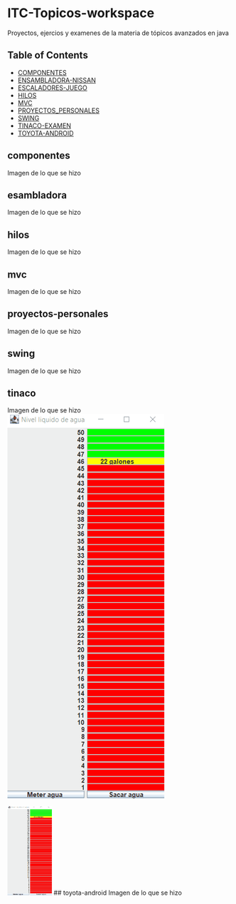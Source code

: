 # ITC-Topicos-workspace
Proyectos, ejercios y examenes de la materia de tópicos avanzados en java

## Table of Contents


* [COMPONENTES](#componentes)
* [ENSAMBLADORA-NISSAN](#esambladora)
* [ESCALADORES-JUEGO](#escaladores)
* [HILOS](#hilos)
* [MVC](#mvc)
* [PROYECTOS_PERSONALES](#proyectos-personales)
* [SWING](#swing)
* [TINACO-EXAMEN](#tinaco)
* [TOYOTA-ANDROID](#toyota-android)

## componentes
  Imagen de lo que se hizo

## esambladora
  Imagen de lo que se hizo
  
## hilos
  Imagen de lo que se hizo
  
## mvc
  Imagen de lo que se hizo
  
## proyectos-personales
  Imagen de lo que se hizo
  
## swing
  Imagen de lo que se hizo
  
## tinaco
  Imagen de lo que se hizo
  ![Alt Text](https://github.com/josejoelL/ITC-Topicos-workspace/blob/main/TINACO-EXAMEN/Animation.gif)
  
  <img src="https://github.com/josejoelL/ITC-Topicos-workspace/blob/main/TINACO-EXAMEN/Animation.gif" width="100" height="200" />
## toyota-android
  Imagen de lo que se hizo
